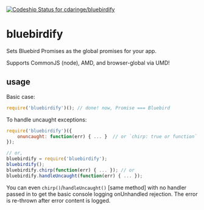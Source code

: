 [ ![Codeship Status for cdaringe/bluebirdify](https://codeship.com/projects/e7383b50-4eba-0133-21f0-0a25db2949d0/status?branch=master)](https://codeship.com/projects/107025)

# bluebirdify

Sets Bluebird Promises as the global promises for your app.

Supports CommonJS (node), AMD, and browser-global via UMD!

## usage
Basic case:
```js
require('bluebirdify')(); // done! now, Promise === Bluebird
```

To handle uncaught exceptions:
```js
require('bluebirdify')({
    onuncaught: function(err) { ... }  // or `chirp: true or function`
});

// or,
bluebirdify = require('bluebirdify');
bluebirdify();
bluebirdify.chirp(function(err) { ... }); // or
bluebirdify.handleUncaught(function(err) { ... });
```

You can even `chirp()`/`handleUncaught()` [same method] with no handler passed in to get the basic console logging onUnhandled rejection.  The error is re-thrown after error content is logged.
